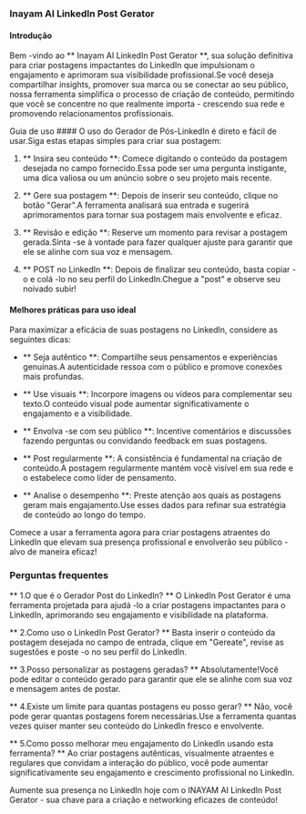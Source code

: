 ### Inayam AI LinkedIn Post Gerator

#### Introdução
Bem -vindo ao ** Inayam AI LinkedIn Post Gerator **, sua solução definitiva para criar postagens impactantes do LinkedIn que impulsionam o engajamento e aprimoram sua visibilidade profissional.Se você deseja compartilhar insights, promover sua marca ou se conectar ao seu público, nossa ferramenta simplifica o processo de criação de conteúdo, permitindo que você se concentre no que realmente importa - crescendo sua rede e promovendo relacionamentos profissionais.

Guia de uso ####
O uso do Gerador de Pós-LinkedIn é direto e fácil de usar.Siga estas etapas simples para criar sua postagem:

1. ** Insira seu conteúdo **: Comece digitando o conteúdo da postagem desejada no campo fornecido.Essa pode ser uma pergunta instigante, uma dica valiosa ou um anúncio sobre o seu projeto mais recente.

2. ** Gere sua postagem **: Depois de inserir seu conteúdo, clique no botão "Gerar".A ferramenta analisará sua entrada e sugerirá aprimoramentos para tornar sua postagem mais envolvente e eficaz.

3. ** Revisão e edição **: Reserve um momento para revisar a postagem gerada.Sinta -se à vontade para fazer qualquer ajuste para garantir que ele se alinhe com sua voz e mensagem.

4. ** POST no LinkedIn **: Depois de finalizar seu conteúdo, basta copiar -o e colá -lo no seu perfil do LinkedIn.Chegue a "post" e observe seu noivado subir!

#### Melhores práticas para uso ideal
Para maximizar a eficácia de suas postagens no LinkedIn, considere as seguintes dicas:

- ** Seja autêntico **: Compartilhe seus pensamentos e experiências genuínas.A autenticidade ressoa com o público e promove conexões mais profundas.

- ** Use visuais **: Incorpore imagens ou vídeos para complementar seu texto.O conteúdo visual pode aumentar significativamente o engajamento e a visibilidade.

- ** Envolva -se com seu público **: Incentive comentários e discussões fazendo perguntas ou convidando feedback em suas postagens.

- ** Post regularmente **: A consistência é fundamental na criação de conteúdo.A postagem regularmente mantém você visível em sua rede e o estabelece como líder de pensamento.

- ** Analise o desempenho **: Preste atenção aos quais as postagens geram mais engajamento.Use esses dados para refinar sua estratégia de conteúdo ao longo do tempo.

Comece a usar a ferramenta agora para criar postagens atraentes do LinkedIn que elevam sua presença profissional e envolverão seu público -alvo de maneira eficaz!

### Perguntas frequentes

** 1.O que é o Gerador Post do LinkedIn? **
O LinkedIn Post Gerator é uma ferramenta projetada para ajudá -lo a criar postagens impactantes para o LinkedIn, aprimorando seu engajamento e visibilidade na plataforma.

** 2.Como uso o LinkedIn Post Gerator? **
Basta inserir o conteúdo da postagem desejada no campo de entrada, clique em "Gereate", revise as sugestões e poste -o no seu perfil do LinkedIn.

** 3.Posso personalizar as postagens geradas? **
Absolutamente!Você pode editar o conteúdo gerado para garantir que ele se alinhe com sua voz e mensagem antes de postar.

** 4.Existe um limite para quantas postagens eu posso gerar? **
Não, você pode gerar quantas postagens forem necessárias.Use a ferramenta quantas vezes quiser manter seu conteúdo do LinkedIn fresco e envolvente.

** 5.Como posso melhorar meu engajamento do LinkedIn usando esta ferramenta? **
Ao criar postagens autênticas, visualmente atraentes e regulares que convidam a interação do público, você pode aumentar significativamente seu engajamento e crescimento profissional no LinkedIn.

Aumente sua presença no LinkedIn hoje com o INAYAM AI LinkedIn Post Gerator - sua chave para a criação e networking eficazes de conteúdo!